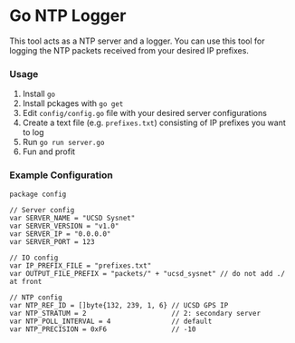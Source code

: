 # Go NTP Logger
 
This tool acts as a NTP server and a logger. You can use this tool for logging the NTP packets received from your desired IP prefixes.

### Usage

1. Install `go`
2. Install pckages with `go get`
3. Edit `config/config.go` file with your desired server configurations
4. Create a text file (e.g. `prefixes.txt`) consisting of IP prefixes you want to log
5. Run `go run server.go`
6. Fun and profit

### Example Configuration

```
package config

// Server config
var SERVER_NAME = "UCSD Sysnet"
var SERVER_VERSION = "v1.0"
var SERVER_IP = "0.0.0.0"
var SERVER_PORT = 123

// IO config
var IP_PREFIX_FILE = "prefixes.txt"
var OUTPUT_FILE_PREFIX = "packets/" + "ucsd_sysnet" // do not add ./ at front

// NTP config
var NTP_REF_ID = []byte{132, 239, 1, 6} // UCSD GPS IP
var NTP_STRATUM = 2                     // 2: secondary server
var NTP_POLL_INTERVAL = 4               // default
var NTP_PRECISION = 0xF6                // -10
```
